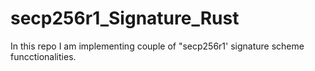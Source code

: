 # secp256r1_Signature_Rust
In this repo I am implementing couple of "secp256r1' signature scheme funcctionalities.
